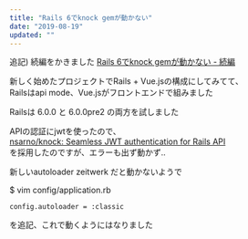 ```yaml
---
title: "Rails 6でknock gemが動かない"
date: "2019-08-19"
updated: ""
---
```


追記) 続編をかきました [Rails 6でknock gemが動かない - 続編](/rails6-knock-2/)

新しく始めたプロジェクトでRails + Vue.jsの構成にしてみてて、  
Railsはapi mode、Vue.jsがフロントエンドで組みました  

Railsは 6.0.0 と 6.0.0pre2 の両方を試しました  

APIの認証にjwtを使ったので、  
[nsarno/knock: Seamless JWT authentication for Rails API](https://github.com/nsarno/knock)  
を採用したのですが、エラーも出ず動かず..  

新しいautoloader zeitwerk だと動かないようで

$ vim config/application.rb

```
config.autoloader = :classic
```

を追記、これで動くようにはなりました